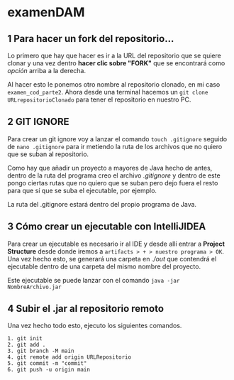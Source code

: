 # examenDAM

## 1 Para hacer un fork del repositorio...

Lo primero que hay que hacer es ir a la URL del repositorio que se quiere clonar 
y una vez dentro **hacer clic sobre "FORK"** que se encontrará como *opción* arriba a la derecha.

Al hacer esto le ponemos otro nombre al repositorio clonado, en mi caso `examen_cod_parte2`. 
Ahora desde una terminal hacemos un `git clone URLrepositorioClonado` para tener el repositorio en nuestro PC.

## 2 GIT IGNORE
Para crear un git ignore voy a lanzar el comando `touch .gitignore` seguido de `nano .gitignore`
para ir metiendo la ruta de los archivos que no quiero que se suban al repositorio.

Como hay que añadir un proyecto a mayores de Java hecho de antes, dentro de la ruta del programa creo 
el archivo *.gitignore* y dentro de este pongo ciertas rutas que no quiero que se suban 
pero dejo fuera el resto para que sí que se suba el ejecutable, por ejemplo.

La ruta del .gitignore estará dentro del propio programa de Java.

## 3 Cómo crear un ejecutable con IntelliJIDEA
Para crear un ejecutable es necesario ir al IDE y desde allí entrar a **Project Structure** desde donde iremos a
`artifacts > + > nuestro programa > OK`. Una vez hecho esto, se generará una carpeta en *./out* que contendrá
el ejecutable dentro de una carpeta del mismo nombre del proyecto.

Este ejecutable se puede lanzar con el comando `java -jar NombreArchivo.jar`

## 4 Subir el .jar al repositorio remoto

Una vez hecho todo esto, ejecuto los siguientes comandos.
```
1. git init
2. git add .
3. git branch -M main
4. git remote add origin URLRepositorio
5. git commit -m "commit"
6. git push -u origin main
```

